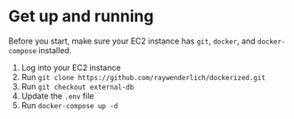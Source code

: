 # Get up and running

Before you start, make sure your EC2 instance has `git`, `docker`, and `docker-compose` installed.

1. Log into your EC2 instance
2. Run `git clone https://github.com/raywenderlich/dockerized.git`
3. Run `git checkout external-db`
3. Update the `.env` file
4. Run `docker-compose up -d`
